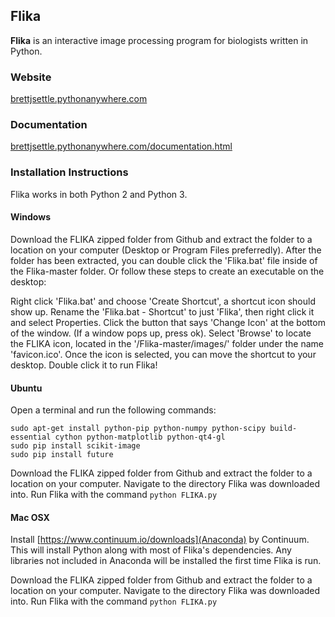 ## Flika ##

**Flika** is an interactive image processing program for biologists written in Python.
### Website ###
[brettjsettle.pythonanywhere.com](http://brettjsettle.pythonanywhere.com/)

### Documentation ###
[brettjsettle.pythonanywhere.com/documentation.html](http://brettjsettle.pythonanywhere.com/documentation.html)

### Installation Instructions ###
Flika works in both Python 2 and Python 3.
#### Windows ####
Download the FLIKA zipped folder from Github and extract the folder to a location on your computer (Desktop or Program Files preferredly). After the folder has been extracted, you can double click the 'Flika.bat' file inside of the Flika-master folder. Or follow these steps to create an executable on the desktop:

Right click 'Flika.bat' and choose 'Create Shortcut', a shortcut icon should show up. Rename the 'Flika.bat - Shortcut' to just 'Flika', then right click it and select Properties. Click the button that says 'Change Icon' at the bottom of the window. (If a window pops up, press ok). Select 'Browse' to locate the FLIKA icon, located in the '/Flika-master/images/' folder under the name 'favicon.ico'. Once the icon is selected, you can move the shortcut to your desktop. Double click it to run Flika!

#### Ubuntu ####
Open a terminal and run the following commands:
```
sudo apt-get install python-pip python-numpy python-scipy build-essential cython python-matplotlib python-qt4-gl
sudo pip install scikit-image
sudo pip install future
```
Download the FLIKA zipped folder from Github and extract the folder to a location on your computer.  Navigate to the directory Flika was downloaded into.  Run Flika with the command
```python FLIKA.py```

#### Mac OSX ####

Install [https://www.continuum.io/downloads](Anaconda) by Continuum. This will install Python along with most of Flika's dependencies.  Any libraries not included in Anaconda will be installed the first time Flika is run.

Download the FLIKA zipped folder from Github and extract the folder to a location on your computer.  Navigate to the directory Flika was downloaded into.  Run Flika with the command
```python FLIKA.py```
